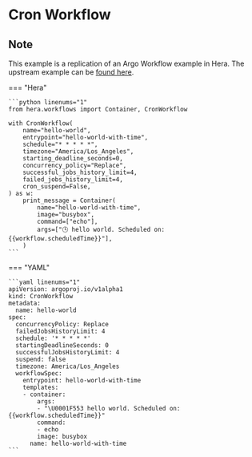 # Cron Workflow

## Note

This example is a replication of an Argo Workflow example in Hera.
The upstream example can be [found here](https://github.com/argoproj/argo-workflows/blob/main/examples/cron-workflow.yaml).




=== "Hera"

    ```python linenums="1"
    from hera.workflows import Container, CronWorkflow

    with CronWorkflow(
        name="hello-world",
        entrypoint="hello-world-with-time",
        schedule="* * * * *",
        timezone="America/Los_Angeles",
        starting_deadline_seconds=0,
        concurrency_policy="Replace",
        successful_jobs_history_limit=4,
        failed_jobs_history_limit=4,
        cron_suspend=False,
    ) as w:
        print_message = Container(
            name="hello-world-with-time",
            image="busybox",
            command=["echo"],
            args=["🕓 hello world. Scheduled on: {{workflow.scheduledTime}}"],
        )
    ```

=== "YAML"

    ```yaml linenums="1"
    apiVersion: argoproj.io/v1alpha1
    kind: CronWorkflow
    metadata:
      name: hello-world
    spec:
      concurrencyPolicy: Replace
      failedJobsHistoryLimit: 4
      schedule: '* * * * *'
      startingDeadlineSeconds: 0
      successfulJobsHistoryLimit: 4
      suspend: false
      timezone: America/Los_Angeles
      workflowSpec:
        entrypoint: hello-world-with-time
        templates:
        - container:
            args:
            - "\U0001F553 hello world. Scheduled on: {{workflow.scheduledTime}}"
            command:
            - echo
            image: busybox
          name: hello-world-with-time
    ```

